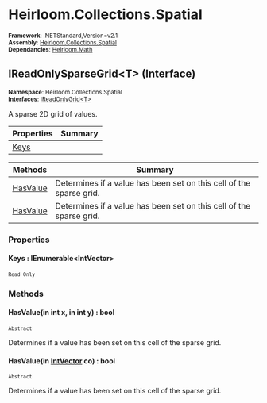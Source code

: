 # Heirloom.Collections.Spatial

<small>**Framework**: .NETStandard,Version=v2.1</small>  
<small>**Assembly**: [Heirloom.Collections.Spatial](../Heirloom.Collections.Spatial/Heirloom.Collections.Spatial.md)</small>  
<small>**Dependancies**: [Heirloom.Math](../Heirloom.Math/Heirloom.Math.md)</small>  

## IReadOnlySparseGrid\<T> (Interface)
<small>**Namespace**: Heirloom.Collections.Spatial</sub></small>  
<small>**Interfaces**: [IReadOnlyGrid\<T>](Heirloom.Collections.Spatial.IReadOnlyGrid[T].md)</small>  

A sparse 2D grid of values.

| Properties        | Summary |
|-------------------|---------|
| [Keys](#KEYS3D37) |         |

| Methods               | Summary                                                             |
|-----------------------|---------------------------------------------------------------------|
| [HasValue](#HASVB314) | Determines if a value has been set on this cell of the sparse grid. |
| [HasValue](#HASVB314) | Determines if a value has been set on this cell of the sparse grid. |

### Properties

#### <a name="KEYS3D37"></a> Keys : IEnumerable\<IntVector>

<small>`Read Only`</small>

### Methods

#### <a name="HASV1E7B"></a> HasValue(in int x, in int y) : bool
<small>`Abstract`</small>

Determines if a value has been set on this cell of the sparse grid.


#### <a name="HASV93C6"></a> HasValue(in [IntVector](../Heirloom.Math/Heirloom.Math.IntVector.md) co) : bool
<small>`Abstract`</small>

Determines if a value has been set on this cell of the sparse grid.


